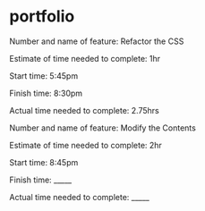 # portfolio

Number and name of feature: Refactor the CSS

Estimate of time needed to complete: 1hr

Start time: 5:45pm

Finish time: 8:30pm

Actual time needed to complete: 2.75hrs


Number and name of feature: Modify the Contents

Estimate of time needed to complete: 2hr

Start time: 8:45pm

Finish time: _____

Actual time needed to complete: _____